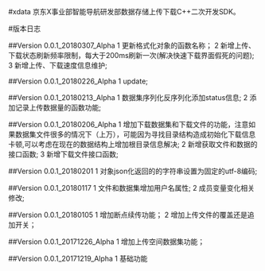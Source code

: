 ﻿#xdata
京东X事业部智能导航研发部数据存储上传下载C++二次开发SDK。

#版本日志

##Version 0.0.1_20180307_Alpha
1 更新格式化对象的函数名称；
2 新增上传、下载状态刷新频率限制，每大于200ms刷新一次(解决快速下载界面假死的问题);
3 新增上传、下载速度信息维护;

##Version 0.0.1_20180226_Alpha
1 update; 

##Version 0.0.1_20180213_Alpha
1 数据集序列化反序列化添加status信息;
2 添加记录上传数据量的函数功能;

##Version 0.0.1_20180206_Alpha
1 增加下载数据集和下载文件的功能，注意如果数据集文件很多的情况下（上万），可能因为寻找目录结构造成初始化下载信息卡顿,可以考虑在现在的数据结构上增加根目录信息解决;
2 新增获取文件和数据的接口函数;
3 新增下载文件接口函数; 

##Version 0.0.1_20180201
1 对象json化返回的的字符串设置为固定的utf-8编码;

##Version 0.0.1_20180117
1 文件和数据集增加用户名属性;
2 成员变量变化相关修改;

##Version 0.0.1_20180105
1 增加断点续传功能；
2 增加上传文件的覆盖还是追加开关；

##Version 0.0.1_20171226_Alpha
1 增加上传空间数据集功能；

##Version 0.0.1_20171219_Alpha
1 基础功能
